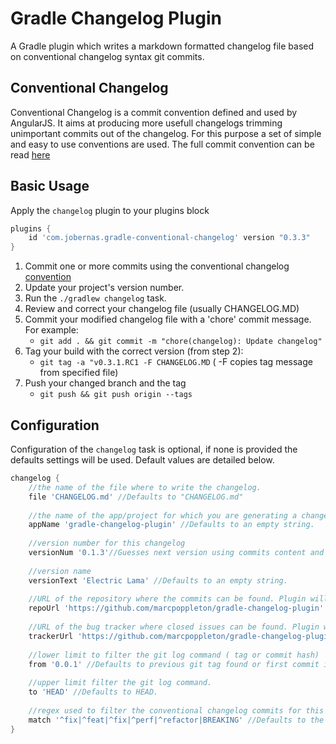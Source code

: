 # Gradle Changelog Plugin

A Gradle plugin which writes a markdown formatted changelog file based on conventional changelog syntax git commits.

## Conventional Changelog

Conventional Changelog is a commit convention defined and used by AngularJS. It aims at producing more usefull changelogs trimming unimportant commits out of the changelog.
For this purpose a set of simple and easy to use conventions are used. The full commit convention can be read [here](https://docs.google.com/document/d/1QrDFcIiPjSLDn3EL15IJygNPiHORgU1_OOAqWjiDU5Y/ "AngularJS Git Commit Message Conventions")

## Basic Usage

Apply the `changelog` plugin to your plugins block

```groovy
plugins {
    id 'com.jobernas.gradle-conventional-changelog' version "0.3.3"
}
```

1) Commit one or more commits using the conventional changelog [convention](https://docs.google.com/document/d/1QrDFcIiPjSLDn3EL15IJygNPiHORgU1_OOAqWjiDU5Y)
2) Update your project's version number.
2) Run the `./gradlew changelog` task.
3) Review and correct your changelog file (usually CHANGELOG.MD)
4) Commit your modified changelog file with a 'chore' commit message. For example:
    * `git add . && git commit -m "chore(changelog): Update changelog"`
5) Tag your build with the correct version (from step 2): 
    * `git tag -a "v0.3.1.RC1 -F CHANGELOG.MD` ( -F copies tag message from specified file)
6) Push your changed branch and the tag
    * `git push && git push origin --tags`    

## Configuration

Configuration of the `changelog` task is optional, if none is provided the defaults settings will be used. Default values are detailed below.

```groovy
changelog {
    //the name of the file where to write the changelog.
    file 'CHANGELOG.md' //Defaults to "CHANGELOG.md"
    
    //the name of the app/project for which you are generating a changelog.
    appName 'gradle-changelog-plugin' //Defaults to an empty string.
    
    //version number for this changelog
    versionNum '0.1.3'//Guesses next version using commits content and defaults to an empty string.
    
    //version name
    versionText 'Electric Lama' //Defaults to an empty string.
    
    //URL of the repository where the commits can be found. Plugin will append /commits at the end.    
    repoUrl 'https://github.com/marcpoppleton/gradle-changelog-plugin' //Defaults to an empty string.
    
    //URL of the bug tracker where closed issues can be found. Plugin will append /issues at the end.
    trackerUrl 'https://github.com/marcpoppleton/gradle-changelog-plugin' //Defaults to an empty string.
    
    //lower limit to filter the git log command ( tag or commit hash)
    from '0.0.1' //Defaults to previous git tag found or first commit if none found.
    
    //upper limit filter the git log command.
    to 'HEAD' //Defaults to HEAD.
    
    //regex used to filter the conventional changelog commits for this changelog
    match '^fix|^feat|^fix|^perf|^refactor|BREAKING' //Defaults to the value in the example.
} 
```
